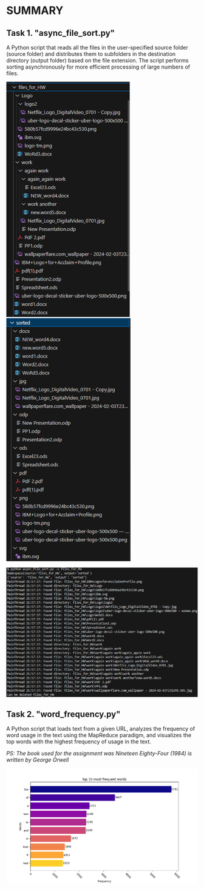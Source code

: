 # SUMMARY

## Task 1. "async_file_sort.py"

A Python script that reads all the files in the user-specified source folder (source folder) and distributes them to subfolders in the destination directory (output folder) based on the file extension. The script performs sorting asynchronously for more efficient processing of large numbers of files.

![alt text](was.png) ![alt text](is.png)

![alt text](log.png)

## Task 2. "word_frequency.py"

A Python script that loads text from a given URL, analyzes the frequency of word usage in the text using the MapReduce paradigm, and visualizes the top words with the highest frequency of usage in the text.

*PS: The book used for the assignment was Nineteen Eighty-Four (1984) is written by George Orwell*

![alt text](Figure_1.png)